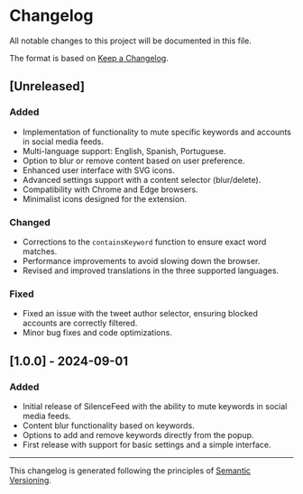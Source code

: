 # Changelog

All notable changes to this project will be documented in this file.

The format is based on [Keep a Changelog](https://keepachangelog.com/en/1.0.0/).

## [Unreleased]

### Added
- Implementation of functionality to mute specific keywords and accounts in social media feeds.
- Multi-language support: English, Spanish, Portuguese.
- Option to blur or remove content based on user preference.
- Enhanced user interface with SVG icons.
- Advanced settings support with a content selector (blur/delete).
- Compatibility with Chrome and Edge browsers.
- Minimalist icons designed for the extension.

### Changed
- Corrections to the `containsKeyword` function to ensure exact word matches.
- Performance improvements to avoid slowing down the browser.
- Revised and improved translations in the three supported languages.

### Fixed
- Fixed an issue with the tweet author selector, ensuring blocked accounts are correctly filtered.
- Minor bug fixes and code optimizations.

## [1.0.0] - 2024-09-01

### Added
- Initial release of SilenceFeed with the ability to mute keywords in social media feeds.
- Content blur functionality based on keywords.
- Options to add and remove keywords directly from the popup.
- First release with support for basic settings and a simple interface.

---

This changelog is generated following the principles of [Semantic Versioning](https://semver.org/).
